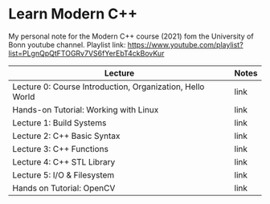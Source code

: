 # Learn Modern C++

My personal note for the Modern C++ course (2021) fom the University of Bonn youtube channel. Playlist link: https://www.youtube.com/playlist?list=PLgnQpQtFTOGRv7VS6fYerEbT4ckBovKur

| Lecture | Notes |
| -------- | ------- |
| Lecture 0: Course Introduction, Organization, Hello World | link |
| Hands-on Tutorial: Working with Linux | link |
| Lecture 1: Build Systems | link |
| Lecture 2: C++ Basic Syntax | link |
| Lecture 3: C++ Functions | link |
| Lecture 4: C++ STL Library | link |
| Lecture 5: I/O & Filesystem | link |
| Hands on Tutorial: OpenCV | link |
